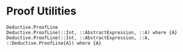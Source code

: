 # Proof Utilities

```@docs
Deductive.ProofLine
Deductive.ProofLine(::Int, ::AbstractExpression, ::A) where {A}
Deductive.ProofLine(::Int, ::AbstractExpression, ::A, ::Deductive.ProofLine{A}) where {A}
```

